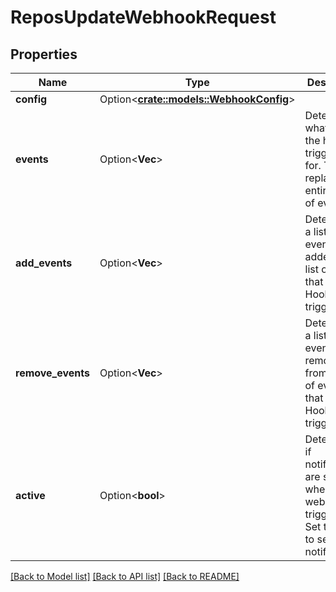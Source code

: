 # ReposUpdateWebhookRequest

## Properties

Name | Type | Description | Notes
------------ | ------------- | ------------- | -------------
**config** | Option<[**crate::models::WebhookConfig**](webhook-config.md)> |  | [optional]
**events** | Option<**Vec<String>**> | Determines what [events](https://docs.github.com/webhooks/event-payloads) the hook is triggered for. This replaces the entire array of events. | [optional][default to ["push"]]
**add_events** | Option<**Vec<String>**> | Determines a list of events to be added to the list of events that the Hook triggers for. | [optional]
**remove_events** | Option<**Vec<String>**> | Determines a list of events to be removed from the list of events that the Hook triggers for. | [optional]
**active** | Option<**bool**> | Determines if notifications are sent when the webhook is triggered. Set to `true` to send notifications. | [optional][default to true]

[[Back to Model list]](../README.md#documentation-for-models) [[Back to API list]](../README.md#documentation-for-api-endpoints) [[Back to README]](../README.md)


